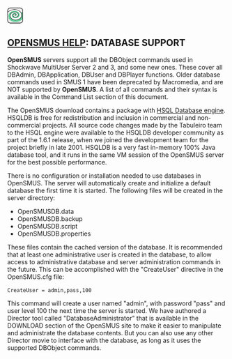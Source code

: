 ![OpenSMUS Logo](https://raw.githubusercontent.com/markhughes/opensmus/main/help/images/logo2_icone.gif)

## [OPENSMUS HELP](index.md): DATABASE SUPPORT

**OpenSMUS** servers support all the DBObject commands used in Shockwave MultiUser Server 2 and 3, and some new ones.
These cover all DBAdmin, DBApplication, DBUser and DBPlayer functions. Older database commands used in SMUS 1 have been
deprecated by Macromedia, and are NOT supported by **OpenSMUS**. A list of all commands and their syntax is available in
the Command List section of this document.

The OpenSMUS download contains a package with [HSQL Database engine](http://sourceforge.net/projects/hsqldb/). HSQLDB is
free for redistribution and inclusion in commercial and non-commercial projects. All source code changes made by the
Tabuleiro team to the HSQL engine were available to the HSQLDB developer community as part of the 1.6.1 release, when we
joined the development team for the project briefly in late 2001. HSQLDB is a very fast in-memory 100% Java database
tool, and it runs in the same VM session of the OpenSMUS server for the best possible performance.

There is no configuration or installation needed to use databases in OpenSMUS. The server will automatically create and
initialize a default database the first time it is started. The following files will be created in the server directory:

- OpenSMUSDB.data
- OpenSMUSDB.backup
- OpenSMUSDB.script
- OpenSMUSDB.properties

These files contain the cached version of the database. It is recommended that at least one administrative user is
created in the database, to allow access to administrative database and server administration commands in the future.
This can be accomplished with the "CreateUser" directive in the OpenSMUS.cfg file:

```
CreateUser = admin,pass,100
```

This command will create a user named "admin", with password "pass" and user level 100 the next time the server is started. We have authored a Director tool called "DatabaseAdministrator" that is available in the DOWNLOAD section of the OpenSMUS site to make it easier to manipulate and administrate the database contents. But you can also use any other Director movie to interface with the database, as long as it uses the supported DBObject commands.
